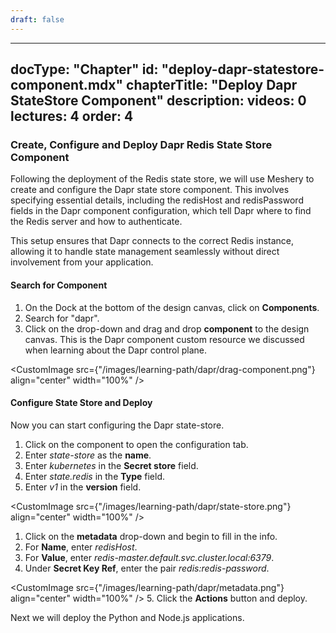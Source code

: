 ```yaml
---
draft: false
---
```


---
docType: "Chapter"
id: "deploy-dapr-statestore-component.mdx"
chapterTitle: "Deploy Dapr StateStore Component"
description: 
videos: 0
lectures: 4
order: 4
---
<ChapterStyle>
<h3 class="chapter-sub-heading">Create, Configure and Deploy Dapr Redis State Store Component</h3>

Following the deployment of the Redis state store, we will use Meshery to create and configure the Dapr state store component. This involves specifying essential details, including the redisHost and redisPassword fields in the Dapr component configuration, which tell Dapr where to find the Redis server and how to authenticate.

This setup ensures that Dapr connects to the correct Redis instance, allowing it to handle state management seamlessly without direct involvement from your application.

<h4 class="chapter-sub-heading">Search for Component</h4>

1. On the Dock at the bottom of the design canvas, click on **Components**.
1. Search for "dapr".
1. Click on the drop-down and drag and drop **component** to the design canvas. This is the Dapr component custom resource we discussed when learning about the Dapr control plane.

<CustomImage
  src={"/images/learning-path/dapr/drag-component.png"}
  align="center"
  width="100%"
/>
<h4 class="chapter-sub-heading">Configure State Store and Deploy</h4>

Now you can start configuring the Dapr state-store.

1. Click on the component to open the configuration tab.
1. Enter _state-store_ as the **name**.
1. Enter _kubernetes_ in the **Secret store** field.
1. Enter _state.redis_ in the **Type** field.
1. Enter _v1_ in the **version** field.

<CustomImage
  src={"/images/learning-path/dapr/state-store.png"}
  align="center"
  width="100%"
/>

<MesheryDesignEmbed
  embedId="embedded-design-f0b9088c-ab17-41ee-9400-fcfc5f4d59a8"
  embedScriptSrc="/images/learning-path/embed-test/embedded-design-statestore.js"
/>

1. Click on the **metadata** drop-down and begin to fill in the info.
1. For **Name**, enter _redisHost_.
1. For **Value**, enter _redis-master.default.svc.cluster.local:6379_.
1. Under **Secret Key Ref**, enter the pair _redis:redis-password_.

<CustomImage
  src={"/images/learning-path/dapr/metadata.png"}
  align="center"
  width="100%"
/>
5. Click the **Actions** button and deploy.

Next we will deploy the Python and Node.js applications.

</ChapterStyle>
